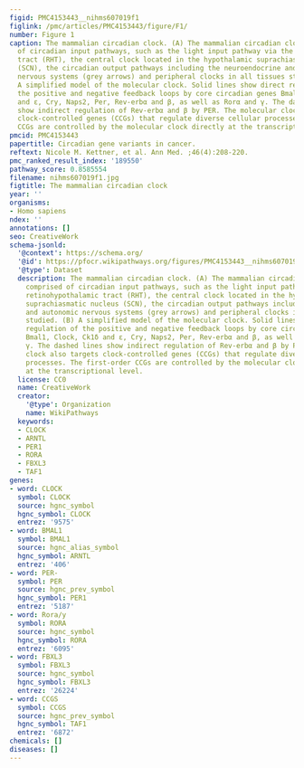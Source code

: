 ```yaml
---
figid: PMC4153443__nihms607019f1
figlink: /pmc/articles/PMC4153443/figure/F1/
number: Figure 1
caption: The mammalian circadian clock. (A) The mammalian circadian clock is comprised
  of circadian input pathways, such as the light input pathway via the retinohypothalamic
  tract (RHT), the central clock located in the hypothalamic suprachiasmatic nucleus
  (SCN), the circadian output pathways including the neuroendocrine and autonomic
  nervous systems (grey arrows) and peripheral clocks in all tissues studied. (B)
  A simplified model of the molecular clock. Solid lines show direct regulation of
  the positive and negative feedback loops by core circadian genes Bmal1, Clock, Ck1δ
  and ε, Cry, Naps2, Per, Rev-erbα and β, as well as Rorα and γ. The dashed lines
  show indirect regulation of Rev-erbα and β by PER. The molecular clock also targets
  clock-controlled genes (CCGs) that regulate diverse cellular processes. The first-order
  CCGs are controlled by the molecular clock directly at the transcriptional level.
pmcid: PMC4153443
papertitle: Circadian gene variants in cancer.
reftext: Nicole M. Kettner, et al. Ann Med. ;46(4):208-220.
pmc_ranked_result_index: '189550'
pathway_score: 0.8585554
filename: nihms607019f1.jpg
figtitle: The mammalian circadian clock
year: ''
organisms:
- Homo sapiens
ndex: ''
annotations: []
seo: CreativeWork
schema-jsonld:
  '@context': https://schema.org/
  '@id': https://pfocr.wikipathways.org/figures/PMC4153443__nihms607019f1.html
  '@type': Dataset
  description: The mammalian circadian clock. (A) The mammalian circadian clock is
    comprised of circadian input pathways, such as the light input pathway via the
    retinohypothalamic tract (RHT), the central clock located in the hypothalamic
    suprachiasmatic nucleus (SCN), the circadian output pathways including the neuroendocrine
    and autonomic nervous systems (grey arrows) and peripheral clocks in all tissues
    studied. (B) A simplified model of the molecular clock. Solid lines show direct
    regulation of the positive and negative feedback loops by core circadian genes
    Bmal1, Clock, Ck1δ and ε, Cry, Naps2, Per, Rev-erbα and β, as well as Rorα and
    γ. The dashed lines show indirect regulation of Rev-erbα and β by PER. The molecular
    clock also targets clock-controlled genes (CCGs) that regulate diverse cellular
    processes. The first-order CCGs are controlled by the molecular clock directly
    at the transcriptional level.
  license: CC0
  name: CreativeWork
  creator:
    '@type': Organization
    name: WikiPathways
  keywords:
  - CLOCK
  - ARNTL
  - PER1
  - RORA
  - FBXL3
  - TAF1
genes:
- word: CLOCK
  symbol: CLOCK
  source: hgnc_symbol
  hgnc_symbol: CLOCK
  entrez: '9575'
- word: BMAL1
  symbol: BMAL1
  source: hgnc_alias_symbol
  hgnc_symbol: ARNTL
  entrez: '406'
- word: PER-
  symbol: PER
  source: hgnc_prev_symbol
  hgnc_symbol: PER1
  entrez: '5187'
- word: Rora/y
  symbol: RORA
  source: hgnc_symbol
  hgnc_symbol: RORA
  entrez: '6095'
- word: FBXL3
  symbol: FBXL3
  source: hgnc_symbol
  hgnc_symbol: FBXL3
  entrez: '26224'
- word: CCGS
  symbol: CCGS
  source: hgnc_prev_symbol
  hgnc_symbol: TAF1
  entrez: '6872'
chemicals: []
diseases: []
---
```

